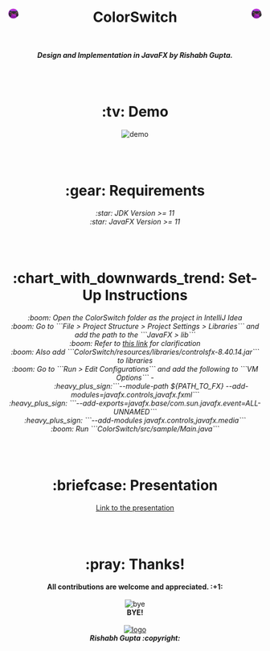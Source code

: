 <h1 align="center"><img src="ColorSwitch/resources/images/controller.svg" width=4% height=4% align="left"> ColorSwitch <img src="ColorSwitch/resources/images/controller.svg" width=4% height=4% align="right"></h1>
</br>
<p align="center"><b><i>Design and Implementation in JavaFX by Rishabh Gupta.</b></i></p>
</br></br>

<h1 align="center"> :tv: Demo </h1>
<p align="center">
  <img src="demo.gif" alt="demo" />
</p>
</br></br>

<h1 align="center"> :gear: Requirements </h1>
<p align="center">
<i>:star: JDK Version >= 11</br>
:star: JavaFX Version >= 11</i>
</p>
</br></br>

<h1 align="center"> :chart_with_downwards_trend: Set-Up Instructions </h1>
<p align="center">
<i>:boom: Open the ColorSwitch folder as the project in IntelliJ Idea</br>
:boom: Go to ```File > Project Structure > Project Settings > Libraries``` and add the path to the ```JavaFX > lib```</br>
:boom: Refer to <a href = "https://youtu.be/BHj6zbH3inI?t=395">this link</a> for clarification</br>
:boom: Also add ```ColorSwitch/resources/libraries/controlsfx-8.40.14.jar``` to libraries</br>
:boom: Go to ```Run > Edit Configurations``` and add the following to ```VM Options``` - </br>
&emsp; &emsp; &emsp; &ensp; :heavy_plus_sign:```--module-path ${PATH_TO_FX} --add-modules=javafx.controls,javafx.fxml```</br>
<tab>:heavy_plus_sign: ```--add-exports=javafx.base/com.sun.javafx.event=ALL-UNNAMED```</br>
<tab>:heavy_plus_sign: ```--add-modules javafx.controls,javafx.media```</br>
:boom: Run ```ColorSwitch/src/sample/Main.java```
</i>
</p>
</br></br>

<h1 align="center"> :briefcase: Presentation </h1>
<p align="center">
<a href="http://bit.do/colsw">Link to the presentation</a>
</p>
</br></br>

<h1 align="center">:pray: Thanks!</h1>
<p align="center">
  <b>All contributions are welcome and appreciated. :+1: </b>
  <br><br>
  <img src="https://media3.giphy.com/media/eN4AxQLFu8gM96uvXd/giphy.gif" alt="bye" width=20% height=20%><br>
  <b> BYE! </b><br><br>
  <a href="https://github.com/rg089"><img src="https://i.ibb.co/M5Z4dcQ/logo4.png" alt="logo" border="0" width=7% height=7%></a>
  <br>
  <b><i>Rishabh Gupta :copyright:</b></i>
</p>

